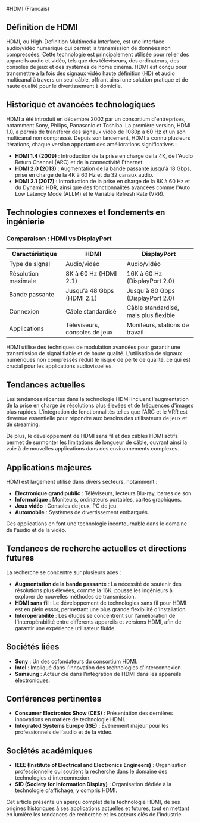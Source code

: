 #HDMI (Francais)

## Définition de HDMI

HDMI, ou High-Definition Multimedia Interface, est une interface audio/vidéo numérique qui permet la transmission de données non compressées. Cette technologie est principalement utilisée pour relier des appareils audio et vidéo, tels que des téléviseurs, des ordinateurs, des consoles de jeux et des systèmes de home cinéma. HDMI est conçu pour transmettre à la fois des signaux vidéo haute définition (HD) et audio multicanal à travers un seul câble, offrant ainsi une solution pratique et de haute qualité pour le divertissement à domicile.

## Historique et avancées technologiques

HDMI a été introduit en décembre 2002 par un consortium d'entreprises, notamment Sony, Philips, Panasonic et Toshiba. La première version, HDMI 1.0, a permis de transférer des signaux vidéo de 1080p à 60 Hz et un son multicanal non compressé. Depuis son lancement, HDMI a connu plusieurs itérations, chaque version apportant des améliorations significatives :

- **HDMI 1.4 (2009)** : Introduction de la prise en charge de la 4K, de l'Audio Return Channel (ARC) et de la connectivité Ethernet.
- **HDMI 2.0 (2013)** : Augmentation de la bande passante jusqu'à 18 Gbps, prise en charge de la 4K à 60 Hz et du 32 canaux audio.
- **HDMI 2.1 (2017)** : Introduction de la prise en charge de la 8K à 60 Hz et du Dynamic HDR, ainsi que des fonctionnalités avancées comme l'Auto Low Latency Mode (ALLM) et le Variable Refresh Rate (VRR).

## Technologies connexes et fondements en ingénierie

### Comparaison : HDMI vs DisplayPort

| Caractéristique         | HDMI                                   | DisplayPort                             |
|------------------------|---------------------------------------|----------------------------------------|
| Type de signal         | Audio/vidéo                           | Audio/vidéo                            |
| Résolution maximale     | 8K à 60 Hz (HDMI 2.1)                | 16K à 60 Hz (DisplayPort 2.0)         |
| Bande passante         | Jusqu'à 48 Gbps (HDMI 2.1)            | Jusqu'à 80 Gbps (DisplayPort 2.0)     |
| Connexion              | Câble standardisé                     | Câble standardisé, mais plus flexible  |
| Applications           | Téléviseurs, consoles de jeux         | Moniteurs, stations de travail         |

HDMI utilise des techniques de modulation avancées pour garantir une transmission de signal fiable et de haute qualité. L'utilisation de signaux numériques non compressés réduit le risque de perte de qualité, ce qui est crucial pour les applications audiovisuelles.

## Tendances actuelles

Les tendances récentes dans la technologie HDMI incluent l'augmentation de la prise en charge de résolutions plus élevées et de fréquences d'images plus rapides. L'intégration de fonctionnalités telles que l'ARC et le VRR est devenue essentielle pour répondre aux besoins des utilisateurs de jeux et de streaming.

De plus, le développement de HDMI sans fil et des câbles HDMI actifs permet de surmonter les limitations de longueur de câble, ouvrant ainsi la voie à de nouvelles applications dans des environnements complexes.

## Applications majeures

HDMI est largement utilisé dans divers secteurs, notamment :

- **Électronique grand public** : Téléviseurs, lecteurs Blu-ray, barres de son.
- **Informatique** : Moniteurs, ordinateurs portables, cartes graphiques.
- **Jeux vidéo** : Consoles de jeux, PC de jeu.
- **Automobile** : Systèmes de divertissement embarqués.

Ces applications en font une technologie incontournable dans le domaine de l'audio et de la vidéo.

## Tendances de recherche actuelles et directions futures

La recherche se concentre sur plusieurs axes :

- **Augmentation de la bande passante** : La nécessité de soutenir des résolutions plus élevées, comme la 16K, pousse les ingénieurs à explorer de nouvelles méthodes de transmission.
- **HDMI sans fil** : Le développement de technologies sans fil pour HDMI est en plein essor, permettant une plus grande flexibilité d'installation.
- **Interopérabilité** : Les études se concentrent sur l'amélioration de l'interopérabilité entre différents appareils et versions HDMI, afin de garantir une expérience utilisateur fluide.

## Sociétés liées

- **Sony** : Un des cofondateurs du consortium HDMI.
- **Intel** : Impliqué dans l'innovation des technologies d'interconnexion.
- **Samsung** : Acteur clé dans l'intégration de HDMI dans les appareils électroniques.

## Conférences pertinentes

- **Consumer Electronics Show (CES)** : Présentation des dernières innovations en matière de technologie HDMI.
- **Integrated Systems Europe (ISE)** : Événement majeur pour les professionnels de l'audio et de la vidéo.

## Sociétés académiques

- **IEEE (Institute of Electrical and Electronics Engineers)** : Organisation professionnelle qui soutient la recherche dans le domaine des technologies d'interconnexion.
- **SID (Society for Information Display)** : Organisation dédiée à la technologie d'affichage, y compris HDMI.

Cet article présente un aperçu complet de la technologie HDMI, de ses origines historiques à ses applications actuelles et futures, tout en mettant en lumière les tendances de recherche et les acteurs clés de l'industrie.